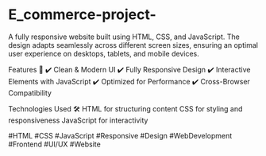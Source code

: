 # E_commerce-project-
A fully responsive website built using HTML, CSS, and JavaScript. The design adapts seamlessly across different screen sizes, ensuring an optimal user experience on desktops, tablets, and mobile devices.

Features 🚀
✔️ Clean & Modern UI
✔️ Fully Responsive Design
✔️ Interactive Elements with JavaScript
✔️ Optimized for Performance
✔️ Cross-Browser Compatibility

Technologies Used 🛠️
HTML for structuring content
CSS for styling and responsiveness
JavaScript for interactivity

#HTML #CSS #JavaScript #Responsive #Design #WebDevelopment #Frontend #UI/UX #Website
